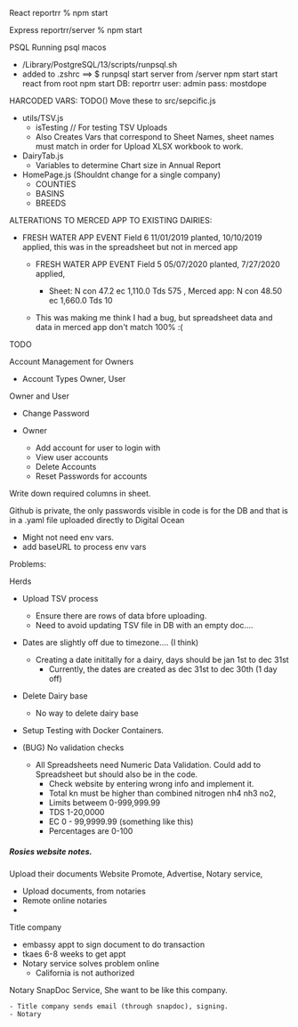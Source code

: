 React
  reportrr % npm start

Express
  reportrr/server % npm start 

PSQL
  Running psql macos 
  - /Library/PostgreSQL/13/scripts/runpsql.sh
  - added to .zshrc ==> $ runpsql
  start server from /server npm start
  start react from root npm start
  DB: reportrr
  user: admin
  pass: mostdope

HARCODED VARS:  TODO() Move these to src/sepcific.js
  - utils/TSV.js
    - isTesting // For testing TSV Uploads
    - Also Creates Vars that correspond to Sheet Names, sheet names must match in order for Upload XLSX workbook to work.
  - DairyTab.js
    - Variables to determine Chart size in Annual Report
  - HomePage.js (Shouldnt change for a single company)
    - COUNTIES
    - BASINS 
    - BREEDS
  

ALTERATIONS TO MERCED APP TO EXISTING DAIRIES:
  - FRESH WATER APP EVENT Field 6 11/01/2019 planted, 10/10/2019 applied, this was in the spreadsheet but not in merced app   
    - FRESH WATER APP EVENT Field 5 05/07/2020 planted, 7/27/2020 applied, 
      - Sheet: N con 47.2 ec 1,110.0 Tds 575 , Merced app: N con 48.50 ec 1,660.0 Tds 10

    - This was making me think I had a bug, but spreadsheet data and data in merced app don't match 100% :(



TODO

Account Management for Owners
- Account Types Owner, User

Owner and User
  - Change Password

- Owner 
  - Add account for user to login with
  - View user accounts
  - Delete Accounts
  - Reset Passwords for accounts



Write down required columns in sheet.

Github is private, the only passwords visible in code is for the DB and that is in a .yaml file uploaded directly to Digital Ocean
  - Might not need env vars.
  - add baseURL to process env vars 


Problems:   

Herds

  - Upload TSV process 
    - Ensure there are rows of data bfore uploading.
    - Need to avoid updating TSV file in DB with an empty doc....

  - Dates are slightly off due to timezone.... (I think)
    - Creating a date inititally for a dairy, days should be jan 1st to dec 31st 
      - Currently, the dates are created as dec 31st to dec 30th (1 day off)
      
  - Delete Dairy base
    - No way to delete dairy base

  - Setup Testing with Docker Containers.
    
  - (BUG) No validation checks
    - All Spreadsheets need Numeric Data Validation. Could add to Spreadsheet but should also be in the code.
      - Check website by entering wrong info and implement it.
      - Total kn must be higher than combined nitrogen nh4 nh3 no2,
      - Limits betweem 0-999,999.99
      - TDS 1-20,0000
      - EC 0 - 99,9999.99 (something like this)
      - Percentages are 0-100

##### Rosies website notes.
Upload their documents
Website
Promote, Advertise, 
Notary service, 
  - Upload documents, from notaries
  - Remote online notaries
  - 
Title company
  - embassy appt to sign document to do transaction
  - tkaes 6-8 weeks to get appt
  - Notary service solves problem online
    - California is not authorized
   
  Notary SnapDoc Service, She want to be like this company.

    - Title company sends email (through snapdoc), signing.
    - Notary 